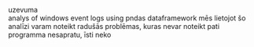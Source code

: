 uzevuma  
analys of windows event logs using pndas dataframework
mēs lietojot šo analīzi varam noteikt radušās problēmas, kuras nevar noteikt pati programma
nesapratu, īsti neko
